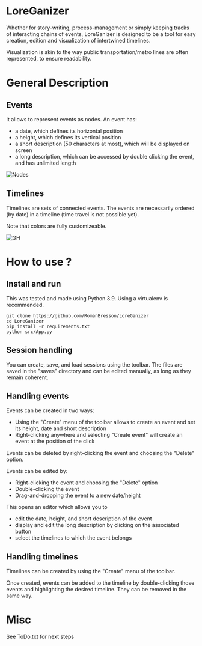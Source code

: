 # LoreGanizer

Whether for story-writing, process-management or simply keeping tracks of interacting chains of events, LoreGanizer is designed to be a tool for easy creation, edition and visualization of intertwined timelines. 

Visualization is akin to the way public transportation/metro lines are often represented, to ensure readability.

# General Description

## Events

It allows to represent events as nodes. An event has:
* a date, which defines its horizontal position
* a height, which defines its vertical position
* a short description (50 characters at most), which will be displayed on screen
* a long description, which can be accessed by double clicking the event, and has unlimited length

![Nodes](https://user-images.githubusercontent.com/22815154/169374500-99baf898-196b-4065-810e-126e0588cf9d.png)

## Timelines

Timelines are sets of connected events. The events are necessarily ordered (by date) in a timeline (time travel is not possible yet).

Note that colors are fully customizeable.

![GH](https://user-images.githubusercontent.com/22815154/170842128-8d306c3a-ff92-4f17-bef9-581ceb3266cc.png)

# How to use ?
## Install and run


This was tested and made using Python 3.9. Using a virtualenv is recommended.

    git clone https://github.com/RomanBresson/LoreGanizer
    cd LoreGanizer
    pip install -r requirements.txt
    python src/App.py

## Session handling

You can create, save, and load sessions using the toolbar. The files are saved in the "saves" directory and can be edited manually, as long as they remain coherent.

## Handling events

Events can be created in two ways:
* Using the "Create" menu of the toolbar allows to create an event and set its height, date and short description
* Right-clicking anywhere and selecting "Create event" will create an event at the position of the click

Events can be deleted by right-clicking the event and choosing the "Delete" option.

Events can be edited by:
* Right-clicking the event and choosing the "Delete" option
* Double-clicking the event
* Drag-and-dropping the event to a new date/height

This opens an editor which allows you to 
* edit the date, height, and short description of the event
* display and edit the long description by clicking on the associated button
* select the timelines to which the event belongs


## Handling timelines

Timelines can be created by using the "Create" menu of the toolbar.

Once created, events can be added to the timeline by double-clicking those events and highlighting the desired timeline. They can be removed in the same way.

# Misc

See ToDo.txt for next steps
